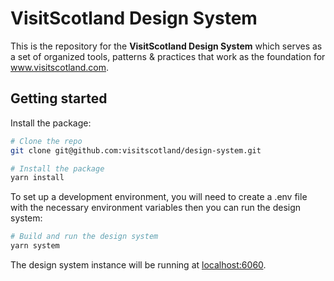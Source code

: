 # VisitScotland Design System

This is the repository for the **VisitScotland Design System** which serves as a set of organized tools, patterns & practices that work as the foundation for www.visitscotland.com.

## Getting started

Install the package:

```sh
# Clone the repo
git clone git@github.com:visitscotland/design-system.git

# Install the package
yarn install
```

To set up a development environment, you will need to create a .env file with the necessary environment variables then you can run the design system:

```sh
# Build and run the design system
yarn system
```

The design system instance will be running at [localhost:6060](http://localhost:6060).